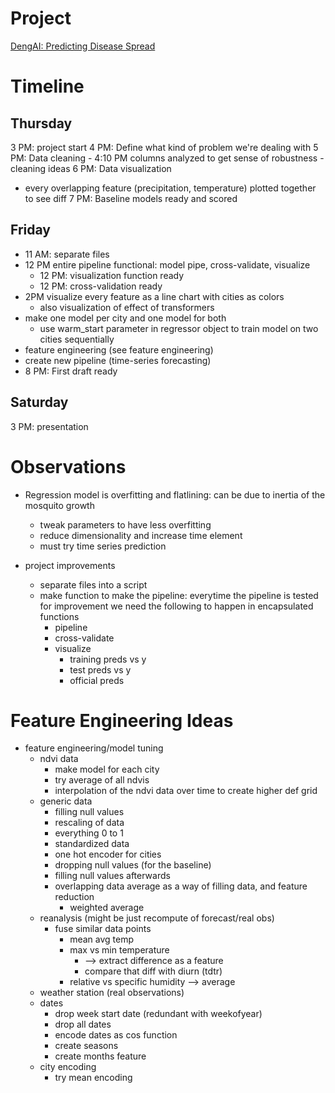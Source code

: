 # Project
[DengAI: Predicting Disease Spread](https://www.drivendata.org/competitions/44/dengai-predicting-disease-spread/)

# Timeline
## Thursday
3 PM: project start
4 PM: Define what kind of problem we're dealing with
5 PM: Data cleaning
    - 4:10 PM columns analyzed to get sense of robustness
    - cleaning ideas
6 PM: Data visualization
- every overlapping feature (precipitation, temperature) plotted together to see diff
7 PM: Baseline models ready and scored

## Friday
- 11 AM: separate files
- 12 PM entire pipeline functional: model pipe, cross-validate, visualize
  - 12 PM: visualization function ready
  - 12 PM: cross-validation ready
- 2PM visualize every feature as a line chart with cities as colors
  - also visualization of effect of transformers
- make one model per city and one model for both
  - use warm_start parameter in regressor object to train model on two cities sequentially
- feature engineering (see feature engineering)
- create new pipeline (time-series forecasting)
- 8 PM: First draft ready

## Saturday
3 PM: presentation

# Observations
- Regression model is overfitting and flatlining: can be due to inertia of the mosquito growth
  - tweak parameters to have less overfitting
  - reduce dimensionality and increase time element 
  - must try time series prediction

- project improvements
  - separate files into a script
  - make function to make the pipeline: everytime the pipeline is tested for improvement we need the following to happen in encapsulated functions
    - pipeline
    - cross-validate
    - visualize
      - training preds vs y
      - test preds vs y
      - official preds


# Feature Engineering Ideas
- feature engineering/model tuning
  - ndvi data
    - make model for each city
    - try average of all ndvis
    - interpolation of the ndvi data over time to create higher def grid
  - generic data
    - filling null values
    - rescaling of data
    - everything 0 to 1
    - standardized data
    - one hot encoder for cities
    - dropping null values (for the baseline)
    - filling null values afterwards
    - overlapping data average as a way of filling data, and feature reduction
      - weighted average 
  - reanalysis (might be just recompute of forecast/real obs)
    - fuse similar data points
      - mean avg temp
      - max vs min temperature 
        - --> extract difference as a feature
        - compare that diff with diurn (tdtr)
      - relative vs specific humidity --> average
  - weather station (real observations)
  - dates
    - drop week start date (redundant with weekofyear)
    - drop all dates
    - encode dates as cos function
    - create seasons
    - create months feature
  - city encoding
    - try mean encoding
